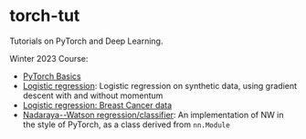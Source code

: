 # torch-tut

Tutorials on PyTorch and Deep Learning. 

Winter 2023 Course:
- [PyTorch Basics](W23/pytorch_basics.ipynb)
- [Logistic regression](W23/logistic_regression.ipynb): Logistic regression on synthetic data, using gradient descent with and without momentum 
- [Logistic regression: Breast Cancer data](W23/breast_cancer.ipynb)
- [Nadaraya--Watson regression/classifier](W23/nw_in_pytorch.ipynb): An implementation of NW in the style of PyTorch, as a class derived from `nn.Module` 


